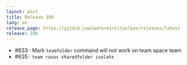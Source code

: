 ```yaml
---
layout: post
title: Release 108
lang: en
release_page: https://github.com/watermint/toolbox/releases/latest
release: 108
---
```


* #633 : Mark `teamfolder` command will not work on team space team
* #635 : `team runas sharedfolder isolate`
